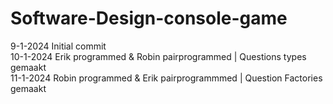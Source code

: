 # Software-Design-console-game

9-1-2024 Initial commit<br>
10-1-2024 Erik programmed & Robin pairprogrammed | Questions types gemaakt<br>
11-1-2024 Robin programmed & Erik pairprogrammmed | Question Factories gemaakt<br>
